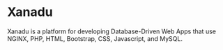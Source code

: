 # Xanadu
Xanadu is a platform for developing Database-Driven Web Apps that use NGINX, PHP, HTML, Bootstrap, CSS, Javascript, and MySQL.
